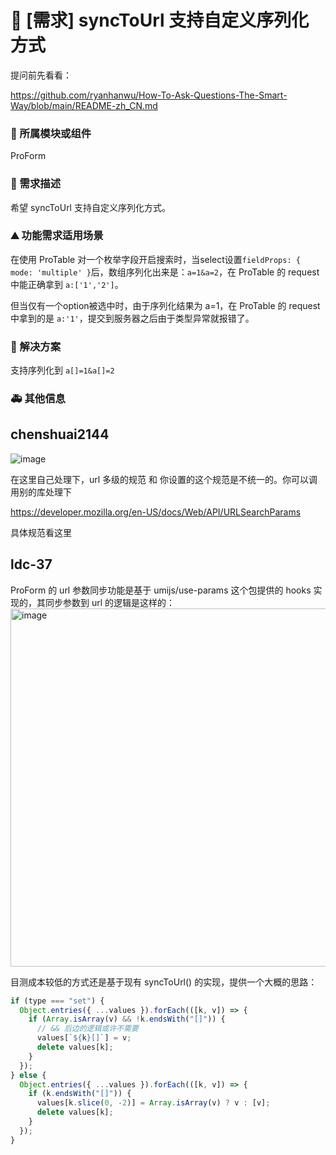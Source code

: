 # 👑 [需求] syncToUrl 支持自定义序列化方式

提问前先看看：

https://github.com/ryanhanwu/How-To-Ask-Questions-The-Smart-Way/blob/main/README-zh_CN.md

### 🔩 所属模块或组件

ProForm

<!--
如果你的功能需求率属于某个功能模块或者是组件的，请在此处标明，如对`table`组件有功能需求，则注明：率属组件：ProTable
 -->

### 🥰 需求描述

希望 syncToUrl 支持自定义序列化方式。

<!--
详细地描述需求，让大家都能理解
-->

### ⛰ 功能需求适用场景

在使用 ProTable 对一个枚举字段开启搜索时，当select设置`fieldProps: { mode: 'multiple' }`后，数组序列化出来是：`a=1&a=2`，在 ProTable 的 request 中能正确拿到 `a:['1','2']`。

但当仅有一个option被选中时，由于序列化结果为 a=1，在 ProTable 的 request 中拿到的是 `a:'1'`，提交到服务器之后由于类型异常就报错了。

<!--
请简单描述一下这个新功能通常或可以应用在哪些场景下
-->

### 🧐 解决方案

支持序列化到 `a[]=1&a[]=2`

<!--
如果你有解决方案，在这里清晰地阐述
-->

### 🚑 其他信息

<!--
如截图等其他信息可以贴在这里
-->

## chenshuai2144

![image](https://github.com/ant-design/pro-components/assets/8186664/d5f46993-cb36-4201-a78f-ecd10e50f53a)

在这里自己处理下，url 多级的规范 和 你设置的这个规范是不统一的。你可以调用别的库处理下

https://developer.mozilla.org/en-US/docs/Web/API/URLSearchParams

具体规范看这里

## ldc-37

ProForm 的 url 参数同步功能是基于 umijs/use-params 这个包提供的 hooks 实现的，其同步参数到 url 的逻辑是这样的：
<img width="573" alt="image" src="https://github.com/ant-design/pro-components/assets/34739463/8bc334d0-7360-4fdd-a439-6ebafebe9211">

目测成本较低的方式还是基于现有 syncToUrl() 的实现，提供一个大概的思路：

```js
if (type === "set") {
  Object.entries({ ...values }).forEach(([k, v]) => {
    if (Array.isArray(v) && !k.endsWith("[]")) {
      // && 后边的逻辑或许不需要
      values[`${k}[]`] = v;
      delete values[k];
    }
  });
} else {
  Object.entries({ ...values }).forEach(([k, v]) => {
    if (k.endsWith("[]")) {
      values[k.slice(0, -2)] = Array.isArray(v) ? v : [v];
      delete values[k];
    }
  });
}
```
